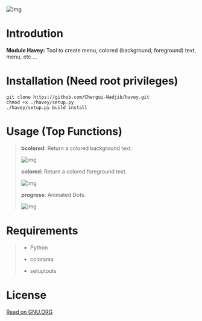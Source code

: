 ![img](https://lh3.googleusercontent.com/xhmVRBeBUWfEvt5TiZVPhJbyN-9DwLWcYZJVXE6DPdP-z-DW1i8kOXh3i57OEnm54FdvfXKmj8juid2ODu-kkLAGezGkVixrM648h_vG2ovZ4rHGZr9wWSXgIg2kfVoOG7wKTv4RcFKdhmkEUing6P90JpcZ6tb0bFnk6PdzQSEWBqtg8qZwW69ZHp5ESCilMcO-uzGBkagVpJ99802UbIh9PSPChOvmmiENGs38vO8CUC2cEBffoCJ-RfTpyx5zD6hF3ZwqBvcsNRC9-uy-tPmxQj8-4Cv1TD6BctPFSwhoohhD9NOta2bpLET5qEQ3w83jsdzCk8ZYfJuKf_kFtJVSP6aQMjUD8Rs0mIvQkqfK1eH5PxF1qiEmDAL4T27Wcf7Gr3XIImkmb3GU80Lfjir72KVpjvAUuDJ9i2W2MtInS_Fub4r3ERBXUdsvOIMkF4YOHNEptYj4klo9Oxlnk2vqXkZ543AYXfhszpKQELEahne9fipseagRjM1VgM4zwGq-o3aXdYY3BJFp9P6AvKAdq4IpKOHUaovj49Gse234FbVFb9GSLMebBaIRrOWUqdFBJDRbxqWdb1iQNkh3KA-GfuKS0K5eUNnPB6s4egqBVc904K4LCWeGOuLSLcHuCx0stE12hBpH6WvmI9qyX7sLwqFf7Cf_z-KD0mvVcQMnEjRBZnnLsiO-YLg=w1048-h288-no?authuser=0 "Logo")

# Introdution

__Module Havey:__ Tool to create menu, colored (background, foreground) text, menu, etc ...

# Installation (Need root privileges)

    git clone https://github.com/Chergui-Nadjib/havey.git
    chmod +x ./havey/setup.py
    ./havey/setup.py build install

# Usage (Top Functions)

> __bcolored:__ Return a colored background text.
>
> ![img](https://lh3.googleusercontent.com/toj_7Jb1TMa_ffE9c6VdMFQg6gWn3rOze3jsTjvpFx3WBmQgndthOmajjeI2KAVt9G9W3tIkYZS7sEWMQxCrXRSkCKP3eDpbxLcr6YA7o103k2xE3vlp0b47Sab0QG8T97xc7L7LZvW07vRI9e9snNnu97WlfwoDgp_2ETx1QnPoYKW5iiflNiFPaAUTjmQ13Uk35avK8oB2v4HlPmhyv0B2TwcgUdUtpUiXzNEKDHQY66w3nTNJPPSZO6x3BtqSys9twM5EpP-npwf5h760kYUgK6nA5NcFxUnU83sTHRIseAC9OmzAqgstPb80z2bO3dfp-p9c28_VZyS7MIPyTni-eTwM19HJV1CjJi7iPcZrkhnDt6tIMY2F_EXa74qPOPVcUO2_8qIY6XNT9qrH17uxYs9NcCNnFXfmJC9lWVPN4iocLUC-9dxccxrphI_o9fM1Ala7YjieiY8H0UdTvZFCn9aaZ5u7zvuiSt6GxAmrtpUhdc01WGYPiQ-JpnaFfFmQc2Eia3r-_ME7ZDVO9qwTnLm9_XVUjbwAZb5qDBCMk_7VkuSY4CGjZLTAZkpzEU2ek1sbG6WT7uCI0qFltNFNsi5kiKb_Wo2LSCqi7RWLLjLQNhLCijDUdDEFogcqw8Czk_xzPoeIGjuFebPPhk41ZY4g6TxcQpFYQVygXypjPRL0Cvmht3xiELg-=w643-h202-no?authuser=0)
> 
> __colored:__ Return a colored foreground text.
> 
> ![img](https://lh3.googleusercontent.com/h450u_0zrJXuMAHb2cD948pVvolYMxoZqBd6u-zJNWF_Bd9SMSQFAElrrRQrwnu-US-OdpitoS1EPG7ltm9H5t6lqIIiPfnzGFztrO4eOn5GUI4sXjlELb5CegBw9oz9C9JyYzpS30rMg_TwDTjoOECfuL3PqH-pO45NBCnwfGQkjxJkHrmd_PhiOE9VGFQhDqRiERPeLaigsppyKn_8mQ4dqKJFc38A-aqu1-ClRx37jNV3ts6kbXkU_3zMYfoFJ2_Zx61wZYQXWhyiiorXsp9uxuRy9dAcQpzoSI0ePU6aJs8JpgOZXH2seR4_HIYaZHOqWDv7jR-eJ5rgM1c4WZHA7yAOybR7wwYFg1arvI9lGX4lEya72LlpTIVNmZDn6EzopdRmPTUh5bxrcVyWSyADvIZkKlmH_P9EhMuswIk-v_xhw-i4iQ8xwIIREmCfl9q4VWoBLFyh6HpXhvVuoh_K1U1MX2mtikalCzaGM40QEqVFAOQspCat9SqGJG7EcrgSF2BrWa9bgiR402AfWWMDZ1nnqDZo1MsD82bz-PNBRIBe7H2L24CLx5gwoIrnUAEkmkELRiALIHd-ShEg3tUklGpnCXKcg0RATI7jD45-_6-hQllH5R_E7qT6d_wJJ1OLcvaXKgtkKE-yOkpTXZZeKfcWiO2QNc0HObK5yDbvQHU-nv0ovUh43Iba=w641-h153-no?authuser=0)
> 
> __progress:__ Animated Dots.
> 
> ![img](https://lh3.googleusercontent.com/0MBKP3drq8F8N-Alzaqi3BzzEvsT_4kUE9SIZjG2EXw9mGKde9-VSWPDg1gNXK2iptMn19JT_1tnXQF7DLsxQuNUUWJxZHOdwDl4-jhdl43t9HDWEd_I_qOvgugJyBOHahM75xb5D5pGvcSZz7eYpSfUgHO1TiEVKqHD76Yy5g8FYdgzYmSWWVe5X78SNRPxvgW5rSS4mCFPWhJydsF8I6Q4N1Dtvu2IQPBWPX6XMlpGXdQ6L1XB2H5UqBerD_Spff_6IY8bgWV-crTXQ2BZdMsOxc_9LyaPfYJWNiSYcr9TKjtT7ELgn6uXUQJZlR9XCXMtGhflP68xmkjfHN1vZuwM6WbKRO9L5v_1FgvFvj9VKYaBXl3_Q6PGSLNTu4H6oP0CFi00uvcOKf6SYhVr-RX4t5X0TpuPmOFk8uiGxYl_q4LeW4QFZWleIIQR-rlJ6i3eSHF6RPYcAaE-A3OItbHRcP4PxxYO8Jd6vCVIyG2YI0Hw7jnvlGfYECORj8_G1jC9prLkG7-M7hWMoeWDYbMRZfmyeXg7LJqnG1WcKtnex45esjMciG4JjFjbryZypQNRoTWWD1SR4AUfmKO0SahUZlere_i9dweajNV06K39Vu_YzfCUo1h38GYXX7COeJ-YCUdma7hD_Fqtm-9DjE8FayEDrvSRYBsCYRab8orXgsToa2g5z8N-CU5N=w644-h172-no?authuser=0)

# Requirements
> - Python
>
> - colorama
>
> - setuptools

# License

[Read on GNU.ORG](https://www.gnu.org/licenses/gpl-3.0.txt)
